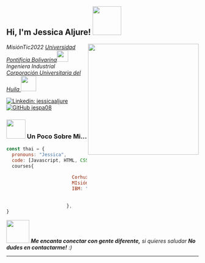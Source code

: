  <h2> Hi, I'm Jessica Aljure! <img src="https://www.visualartstudio.com.ve/img/programacion.gif" width="75"></h2>
<img align='right' src="https://miclasedetic.files.wordpress.com/2021/06/9dcb36579d4518b31451906466dc735d.gif" width="290">
  <p><em> MisiónTic2022 <a href="http://www.upb.edu.co">Universidad Pontificia Bolivarina</a><img src="https://media.giphy.com/media/fYSnHlufseco8Fh93Z/giphy.gif" width="30"></br>Ingeniera Industrial<a href="https://www.corhuila.edu.co/seccion/inicio.html"> Corporación Universitaria del Huila </a><img src="https://upload.wikimedia.org/wikipedia/commons/a/a2/Logo_institucional_de_la_Corporaci%C3%B3n_Universitaria_del_Huila_-_CORHUILA.png" width="40"> 
</em></p>

[![Linkedin: jessicaaljure](https://img.shields.io/badge/-jessicaaljure-blue?style=flat-square&logo=Linkedin&logoColor=white&link=https://www.linkedin.com/in/jessicaaljure/)](https://www.linkedin.com/in/jessicaaljure/)
[![GitHub jespa08](https://img.shields.io/github/followers/jespa08?label=follow&style=social)](https://github.com/jespa08)


### <img src="https://cdn.domestika.org/c_limit,dpr_1.0,f_auto,q_auto,w_820/v1572821689/content-items/003/381/611/U4L1_TOTAL-original.gif?1572821689" width="50"> Un Poco Sobre Mi...

```javascript
const thai = {
  pronouns: "Jessica",
  code: [Javascript, HTML, CSS, Python, mysql, SCRUM]
  courses{
  
                        Corhuila: "Ingeniera Industrial"
                        MIsiónTic: "Desarrollo Web",
                        IBM: "Artificial Intelligence Foundations Specialization
                              (Introduction to Artificial Intelligence,Getting Started with AI using IBM Watson, 
                              Building AI Powered Chatbots Without Programming)"
                      },
}
```

<img src="https://media.giphy.com/media/LnQjpWaON8nhr21vNW/giphy.gif" width="60"> <em><b>Me encanta conectar con gente diferente,</b> si quieres saludar <b>No dudes en contactarme!</b> :)</em>

---
